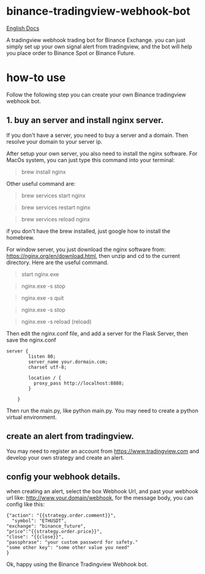 # binance-tradingview-webhook-bot

[English Docs](README.md)

A tradingview webhook trading bot for Binance Exchange. you can just
simply set up your own signal alert from tradingview, and the bot will
help you place order to Binance Spot or Binance Future.


# how-to use
Follow the following step you can create your own Binance tradingview
webhook bot.

## 1. buy an server and install nginx server.
If you don't have a server, you need to buy a server and a domain. Then
resolve your domain to your server ip.

After setup your own server, you also need to install the nginx
software. For MacOs system, you can just type this command into your
terminal:

> brew install nginx

Other useful command are:


> brew services start nginx 

> brew services restart nginx

> brew services reload nginx

if you don't have the brew installed, just google how to install the
homebrew.

For window server, you just download the nginx software from:
https://nginx.org/en/download.html, then unzip and cd to the current
directory. Here are the useful command.

> start nginx.exe

> nginx.exe -s stop

> nginx.exe -s quit

> nginx.exe -s stop

> nginx.exe -s reload (reload)


Then edit the nginx.conf file, and add a server for the Flask Server,
then save the nginx.conf

```
server {
        listen 80;
        server_name your.dormain.com;
        charset utf-8;

        location / {
          proxy_pass http://localhost:8888;
        }

    }

```


Then run the main.py, like python main.py. You may need to create a
python virtual environment.

## create an alert from tradingview.
 
You may need to register an account from https://www.tradingview.com and
develop your own strategy and create an alert.

## config your webhook details.
 
when creating an alert, select the box Webhook Url, and past your
webhook url like: http://www.your.domain/webhook, for the message body,
you can config like this:

```
{"action": "{{strategy.order.comment}}",
  "symbol": "ETHUSDT",
"exchange": "binance_future",
"price":"{{strategy.order.price}}",
"close": "{{close}}",
"passphrase": "your custom password for safety."
"some other key": "some other value you need"
}

```

Ok, happy using the Binance Tradingview Webhook bot.


